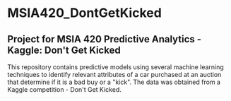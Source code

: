 # MSIA420_DontGetKicked
## Project for MSIA 420 Predictive Analytics - Kaggle: Don't Get Kicked

This repository contains predictive models using several machine learning techniques to identify relevant attributes of a car purchased at an auction that determine if it is a bad buy or a "kick". The data was obtained from a Kaggle competition - Don't Get Kicked.
